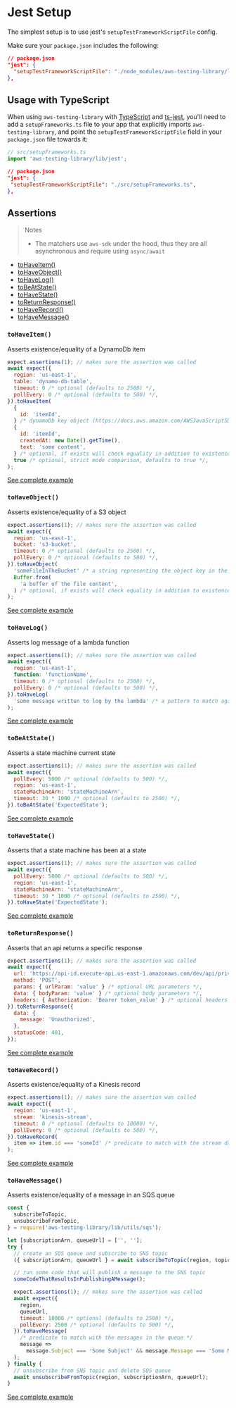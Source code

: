 # Jest Setup

The simplest setup is to use jest's `setupTestFrameworkScriptFile` config.

Make sure your `package.json` includes the following:

```json
// package.json
"jest": {
  "setupTestFrameworkScriptFile": "./node_modules/aws-testing-library/lib/jest/index.js",
},
```

## Usage with TypeScript

When using `aws-testing-library` with [TypeScript](http://typescriptlang.org/) and [ts-jest](https://github.com/kulshekhar/ts-jest), you'll need to add a `setupFrameworks.ts` file to your app that explicitly imports `aws-testing-library`, and point the `setupTestFrameworkScriptFile` field in your `package.json` file towards it:

```typescript
// src/setupFrameworks.ts
import 'aws-testing-library/lib/jest';
```

```json
// package.json
"jest": {
 "setupTestFrameworkScriptFile": "./src/setupFrameworks.ts",
},
```

## Assertions

> Notes
>
> - The matchers use `aws-sdk` under the hood, thus they are all asynchronous and require using `async/await`

- [toHaveItem()](#tohaveitem)
- [toHaveObject()](#tohaveobject)
- [toHaveLog()](#tohavelog)
- [toBeAtState()](#tobeatstate)
- [toHaveState()](#tohavestate)
- [toReturnResponse()](#toreturnresponse)
- [toHaveRecord()](#tohaverecord)
- [toHaveMessage()](#tohavemessage)

### `toHaveItem()`

Asserts existence/equality of a DynamoDb item

```js
expect.assertions(1); // makes sure the assertion was called
await expect({
  region: 'us-east-1',
  table: 'dynamo-db-table',
  timeout: 0 /* optional (defaults to 2500) */,
  pollEvery: 0 /* optional (defaults to 500) */,
}).toHaveItem(
  {
    id: 'itemId',
  } /* dynamoDb key object (https://docs.aws.amazon.com/AWSJavaScriptSDK/latest/AWS/DynamoDB.html#getItem-property) */,
  {
    id: 'itemId',
    createdAt: new Date().getTime(),
    text: 'some content',
  } /* optional, if exists will check equality in addition to existence */,
  true /* optional, strict mode comparison, defaults to true */,
);
```

[See complete example](https://github.com/erezrokah/serverless-monorepo-app/blob/master/services/db-service/e2e/db.test.ts)

### `toHaveObject()`

Asserts existence/equality of a S3 object

```js
expect.assertions(1); // makes sure the assertion was called
await expect({
  region: 'us-east-1',
  bucket: 's3-bucket',
  timeout: 0 /* optional (defaults to 2500) */,
  pollEvery: 0 /* optional (defaults to 500) */,
}).toHaveObject(
  'someFileInTheBucket' /* a string representing the object key in the bucket */,
  Buffer.from(
    'a buffer of the file content',
  ) /* optional, if exists will check equality in addition to existence */,
);
```

[See complete example](https://github.com/erezrokah/serverless-monorepo-app/blob/master/services/file-service/e2e/handler.test.ts)

### `toHaveLog()`

Asserts log message of a lambda function

```js
expect.assertions(1); // makes sure the assertion was called
await expect({
  region: 'us-east-1',
  function: 'functionName',
  timeout: 0 /* optional (defaults to 2500) */,
  pollEvery: 0 /* optional (defaults to 500) */,
}).toHaveLog(
  'some message written to log by the lambda' /* a pattern to match against log messages */,
);
```

[See complete example](https://github.com/erezrokah/hello-retail/blob/master/e2eTests/src/sendUserLogin.test.ts)

### `toBeAtState()`

Asserts a state machine current state

```js
expect.assertions(1); // makes sure the assertion was called
await expect({
  pollEvery: 5000 /* optional (defaults to 500) */,
  region: 'us-east-1',
  stateMachineArn: 'stateMachineArn',
  timeout: 30 * 1000 /* optional (defaults to 2500) */,
}).toBeAtState('ExpectedState');
```

[See complete example](https://github.com/erezrokah/hello-retail/blob/master/e2eTests/src/newProduct.test.ts#L73)

### `toHaveState()`

Asserts that a state machine has been at a state

```js
expect.assertions(1); // makes sure the assertion was called
await expect({
  pollEvery: 5000 /* optional (defaults to 500) */,
  region: 'us-east-1',
  stateMachineArn: 'stateMachineArn',
  timeout: 30 * 1000 /* optional (defaults to 2500) */,
}).toHaveState('ExpectedState');
```

[See complete example](https://github.com/erezrokah/hello-retail/blob/master/e2eTests/src/stateMachine.test.ts#L97)

### `toReturnResponse()`

Asserts that an api returns a specific response

```js
expect.assertions(1); // makes sure the assertion was called
await expect({
  url: 'https://api-id.execute-api.us-east-1.amazonaws.com/dev/api/private',
  method: 'POST',
  params: { urlParam: 'value' } /* optional URL parameters */,
  data: { bodyParam: 'value' } /* optional body parameters */,
  headers: { Authorization: 'Bearer token_value' } /* optional headers */,
}).toReturnResponse({
  data: {
    message: 'Unauthorized',
  },
  statusCode: 401,
});
```

[See complete example](https://github.com/erezrokah/serverless-monorepo-app/blob/master/services/api-service/e2e/privateEndpoint.test.ts#L8)

### `toHaveRecord()`

Asserts existence/equality of a Kinesis record

```js
expect.assertions(1); // makes sure the assertion was called
await expect({
  region: 'us-east-1',
  stream: 'kinesis-stream',
  timeout: 0 /* optional (defaults to 10000) */,
  pollEvery: 0 /* optional (defaults to 500) */,
}).toHaveRecord(
  item => item.id === 'someId' /* predicate to match with the stream data */,
);
```

[See complete example](https://github.com/erezrokah/serverless-monorepo-app/blob/master/services/kinesis-service/e2e/handler.test.ts)

### `toHaveMessage()`

Asserts existence/equality of a message in an SQS queue

```js
const {
  subscribeToTopic,
  unsubscribeFromTopic,
} = require('aws-testing-library/lib/utils/sqs');

let [subscriptionArn, queueUrl] = ['', ''];
try {
  // create an SQS queue and subscribe to SNS topic
  ({ subscriptionArn, queueUrl } = await subscribeToTopic(region, topicArn));

  // run some code that will publish a message to the SNS topic
  someCodeThatResultsInPublishingAMessage();

  expect.assertions(1); // makes sure the assertion was called
  await expect({
    region,
    queueUrl,
    timeout: 10000 /* optional (defaults to 2500) */,
    pollEvery: 2500 /* optional (defaults to 500) */,
  }).toHaveMessage(
    /* predicate to match with the messages in the queue */
    message =>
      message.Subject === 'Some Subject' && message.Message === 'Some Message',
  );
} finally {
  // unsubscribe from SNS topic and delete SQS queue
  await unsubscribeFromTopic(region, subscriptionArn, queueUrl);
}
```

[See complete example](https://github.com/erezrokah/serverless-monitoring-app/blob/master/services/monitoring-service/e2e/checkEndpointStepFunction.test.ts)
